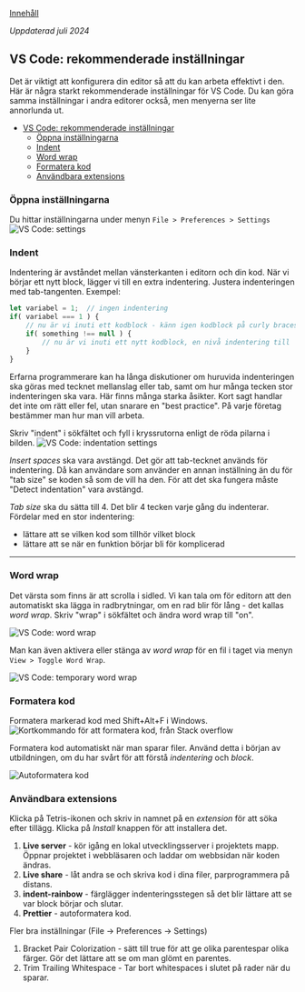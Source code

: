 [Innehåll](../README.md)

*Uppdaterad juli 2024*

## VS Code: rekommenderade inställningar

Det är viktigt att konfigurera din editor så att du kan arbeta effektivt i den. Här är några starkt rekommenderade inställningar för VS Code. Du kan göra samma inställningar i andra editorer också, men menyerna ser lite annorlunda ut.

- [VS Code: rekommenderade inställningar](#vs-code-rekommenderade-inställningar)
	- [Öppna inställningarna](#öppna-inställningarna)
	- [Indent](#indent)
	- [Word wrap](#word-wrap)
	- [Formatera kod](#formatera-kod)
	- [Användbara extensions](#användbara-extensions)


### Öppna inställningarna
Du hittar inställningarna under menyn `File > Preferences > Settings`
![VS Code: settings](../img/vscode/settings.png)


### Indent
Indentering är avståndet mellan vänsterkanten i editorn och din kod. När vi börjar ett nytt block, lägger vi till en extra indentering. Justera indenteringen med tab-tangenten. Exempel:

```javascript
let variabel = 1;  // ingen indentering
if( variabel === 1 ) {
	// nu är vi inuti ett kodblock - känn igen kodblock på curly braces: { }
	if( something !== null ) {
		// nu är vi inuti ett nytt kodblock, en nivå indentering till
	}
}
```


Erfarna programmerare kan ha långa diskutioner om huruvida indenteringen ska göras med tecknet mellanslag eller tab, samt om hur många tecken stor indenteringen ska vara. Här finns många starka åsikter. Kort sagt handlar det inte om rätt eller fel, utan snarare en "best practice". På varje företag bestämmer man hur man vill arbeta.

Skriv "indent" i sökfältet och fyll i kryssrutorna enligt de röda pilarna i bilden.
![VS Code: indentation settings](../img/vscode/settings-indentation.png)

*Insert spaces* ska vara avstängd. Det gör att tab-tecknet används för indentering. Då kan användare som använder en annan inställning än du för "tab size" se koden så som de vill ha den. För att det ska fungera måste "Detect indentation" vara avstängd.

*Tab size* ska du sätta till 4. Det blir 4 tecken varje gång du indenterar. Fördelar med en stor indentering:

+ lättare att se vilken kod som tillhör vilket block
+ lättare att se när en funktion börjar bli för komplicerad

---

### Word wrap
Det värsta som finns är att scrolla i sidled. Vi kan tala om för editorn att den automatiskt ska lägga in radbrytningar, om en rad blir för lång - det kallas *word wrap*. Skriv "wrap" i sökfältet och ändra word wrap till "on".

![VS Code: word wrap](../img/vscode/settings-word-wrap.png)

Man kan även aktivera eller stänga av *word wrap* för en fil i taget via menyn `View > Toggle Word Wrap`.

![VS Code: temporary word wrap](../img/vscode/word-wrap-temporary.png)


### Formatera kod
Formatera markerad kod med Shift+Alt+F i Windows.
![Kortkommando för att formatera kod, från Stack overflow](../img/format-code-shortcut.png)

Formatera kod automatiskt när man sparar filer. Använd detta i början av utbildningen, om du har svårt för att förstå *indentering* och *block*.

![Autoformatera kod](../img/format-on-save.png)


### Användbara extensions
Klicka på Tetris-ikonen och skriv in namnet på en *extension* för att söka efter tillägg. Klicka på *Install* knappen för att installera det.

1. **Live server** - kör igång en lokal utvecklingsserver i projektets mapp. Öppnar projektet i webbläsaren och laddar om webbsidan när koden ändras.
2. **Live share** - låt andra se och skriva kod i dina filer, parprogrammera på distans.
3. **indent-rainbow** - färglägger indenteringsstegen så det blir lättare att se var block börjar och slutar.
4. **Prettier** - autoformatera kod.

Fler bra inställningar (File -> Preferences -> Settings)
1. Bracket Pair Colorization - sätt till true för att ge olika parentespar olika färger. Gör det lättare att se om man glömt en parentes.
2. Trim Trailing Whitespace - Tar bort whitespaces i slutet på rader när du sparar.
